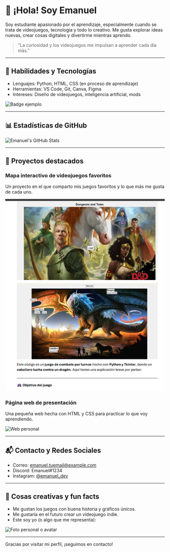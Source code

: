 # 👋 ¡Hola! Soy Emanuel

Soy estudiante apasionado por el aprendizaje, especialmente cuando se trata de videojuegos, tecnología y todo lo creativo. Me gusta explorar ideas nuevas, crear cosas digitales y divertirme mientras aprendo.

> "La curiosidad y los videojuegos me impulsan a aprender cada día más."

---

## 🎯 Habilidades y Tecnologías

- Lenguajes: Python, HTML, CSS (en proceso de aprendizaje)
- Herramientas: VS Code, Git, Canva, Figma
- Intereses: Diseño de videojuegos, inteligencia artificial, mods

![Badge ejemplo](https://img.shields.io/badge/Estudiante%20Curioso-Aprendiendo%20cada%20día-blue)

---

## 📊 Estadísticas de GitHub

![Emanuel's GitHub Stats](https://github-readme-stats.vercel.app/api?username=Emanuel17138&show_icons=true&theme=tokyonight)

---

## 📂 Proyectos destacados

### Mapa interactivo de videojuegos favoritos
Un proyecto en el que comparto mis juegos favoritos y lo que más me gusta de cada uno.

![Proyecto videojuego](videojuego_proyecto.jpg)

### Página web de presentación
Una pequeña web hecha con HTML y CSS para practicar lo que voy aprendiendo.

![Web personal](mi_web.jpg)

---

## 📬 Contacto y Redes Sociales

- Correo: emanuel.tuemail@example.com
- Discord: Emanuel#1234
- Instagram: [@emanuel_dev](https://instagram.com/emanuel_dev)

---

## 🎨 Cosas creativas y fun facts

- Me gustan los juegos con buena historia y gráficos únicos.
- Me gustaría en el futuro crear un videojuego indie.
- Este soy yo (o algo que me representa):

![Foto personal o avatar](yo_avatar.jpg)

---

Gracias por visitar mi perfil, ¡seguimos en contacto!
